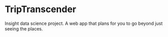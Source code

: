 # TripTranscender
Insight data science project. A web app that plans for you to go beyond just seeing the places.

